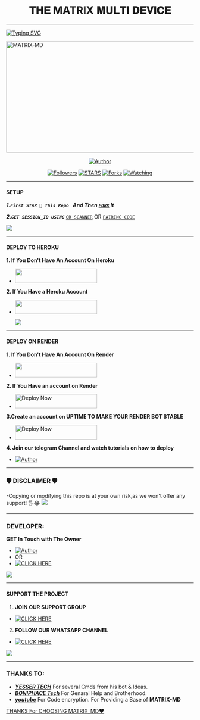 <h1 align="center"> 𝐓𝐇𝐄 MATRIX 𝐌𝐔𝐋𝐓𝐈 𝐃𝐄𝐕𝐈𝐂𝐄  </h1>
<p align="center">  
  
***
  
<a href="https://git.io/typing-svg"><img src="https://readme-typing-svg.demolab.com?font=Black+Ops+One&size=50&pause=1000&color=1BAFBAFF&center=true&width=910&height=100&lines=THANKS FOR CHOOSING +MATRIX-MD;MULTI+DEVICE+WHATSAPP+BOT;CREATED+BY+YESSER TECH;RELEASED+8.9.2024" alt="Typing SVG" /></a>
  </p>
    <img alt="MATRIX-MD" width="700" height="300" src="https://i.imgur.com/dy2Qix4.jpeg">
<p align="center">
<p align="center">
<a href="https://github.com/Yassin994/MATRIX"><img title="Author" src="https://img.shields.io/badge/MATRIX_MD-black?style=for-the-badge&logo=github"></a>
<p/>
<p align="center">
<a href="https://github.com/Yassin994?tab=followers"><img title="Followers" src="https://img.shields.io/github/followers/Yassin994?label=Followers&style=social"></a>
<a href="https://github.com/Yassin994/MATRIX/stargazers/"><img title="STARS" src="https://img.shields.io/github/stars/Yassin994/MATRIX?&style=social"></a>
<a href="https://github.com/Yassin994/MATRIX/network/members"><img title="Forks" src="https://img.shields.io/github/forks/Yassin994/MATRIX?style=social"></a>
<a href="https://github.com/Yassin994/MATRIX/watchers"><img title="Watching" src="https://img.shields.io/github/watchers/Yassin994/MATRIX?label=Watching&style=social"></a>
  
***

#### SETUP 

***1.`First STAR 🌟 This Repo ` And Then [`FORK`](https://github.com/Yassin994/MATRIX/fork) It***

***2.`GET SESSION_ID USING`***
[`QR SCANNER`](https://the-flash-scanner.onrender.com) OR [`PAIRING CODE`](https://king-france.vercel.app)
 
<a><img src='https://i.imgur.com/LyHic3i.gif'/></a>

***

#### DEPLOY TO HEROKU 
**1. If You Don't Have An Account On Heroku**

- <a align="center"><a href="https://signup.heroku.com">
 <img src="https://img.shields.io/badge/Create%20Account%20Now-blue?style=for-the-badge&logo=heroku" width="220" height="38.45"/></a></p>

**2. If You Have a Heroku Account**
  - <a align="center"><a href="https://france-king.vercel.app"> <img src="https://img.shields.io/badge/DEPLOY%20NOW-blue?style=for-the-badge&logo=heroku" width="220" height="38.45"/></a></p>
<a><img src='https://i.imgur.com/LyHic3i.gif'/></a>


***

#### DEPLOY ON RENDER 
**1. If You Don't Have An Account On Render**
- <a href="https://dashboard.render.com/register"><img src="https://img.shields.io/badge/CREATE AN ACCOUNT NOW-h?color=red&style=for-the-badge&logo=msi" width="220" height="38.45"/></a></p>

**2. If You Have an account on Render**
- <a href="https://render.com"><img title="Deploy Now" src="https://img.shields.io/badge/DEPLOY NOW-h?color=red&style=for-the-badge&logo=msi" width="220" height="38.45"/></a></p>

**3.Create an account on UPTIME TO MAKE YOUR RENDER BOT STABLE**
- <a href="https://uptimerobot.com"><img title="Deploy Now" src="https://img.shields.io/badge/CREATE NOW-h?color=red&style=for-the-badge&logo=msi" width="220" height="38.45"/></a></p>

**4. Join our telegram Channel and watch tutorials on how to deploy**
- <a href="https://t.me/ydk"><img title="Author" src="https://img.shields.io/badge/JOIN NOW-black?style=for-the-badge&logo=Telegram"></a>



***


### 🛡️ DISCLAIMER 🛡 
-Copying or modifying this repo is at your own risk,as we won't offer any support! 🖐️😂
<a><img src='https://i.imgur.com/LyHic3i.gif'/></a>

***

### DEVELOPER:
**GET In Touch with The Owner**
- <a href="https://whatsapp.com/channel/0029VaiMm7d4yltT51HS1T1G"><img title="Author" src="https://img.shields.io/badge/ON INSTAGRAM-black?style=for-the-badge&logo=Instagram"></a>
- OR 
- <a href="https://wa.me/254742063632" target="_blank">
    <img alt="CLICK HERE" src="https://img.shields.io/badge/ On WhatsApp  -25D366?style=for-the-badge&logo=whatsapp&logoColor=white" />
  </a>
<a><img src='https://i.imgur.com/LyHic3i.gif'/></a>

***

#### SUPPORT THE PROJECT 
1. **JOIN OUR SUPPORT GROUP**
- <a href="https://chat.whatsapp.com/KrseXOOYu2nKOkht0qonhY" target="_blank">
    <img alt="CLICK HERE" src="https://img.shields.io/badge/ JOIN NOW 🚀 -25D366?style=for-the-badge&logo=whatsapp&logoColor=white" />
  </a>
  
2. **FOLLOW OUR WHATSAPP CHANNEL**

- <a href="https://whatsapp.com/channel/0029VaiMm7d4yltT51HS1T1G" target="_blank">
    <img alt="CLICK HERE " src="https://img.shields.io/badge/ FOLLOW NOW  -25D366?style=for-the-badge&logo=whatsapp&logoColor=white" />
  </a>
<a><img src='https://i.imgur.com/LyHic3i.gif'/></a>

***
### THANKS TO:
- [***YESSER TECH***](https://wa.me/255621995482) For several Cmds from his bot & Ideas.
- [***BONIPHACE Tech***](https://github.com/boniphace30) For Genaral Help and Brotherhood. 
- [***youtube***](https://www.youtube.com/@Yesserboy92) For Code encryption. 
 For Providing a Base of **MATRIX-MD**

<a 
  href="https://git.io/typing-svg">  THANKS For CHOOSING MATRIX_MD♥️
  
  
